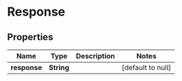 # Response
## Properties

Name | Type | Description | Notes
------------ | ------------- | ------------- | -------------
**response** | **String** |  | [default to null]



